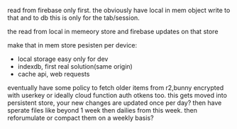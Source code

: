 read from firebase only first.
the obviously have local in mem object
write to that and to db
this is only for the tab/session.


the read from local in memeory store
and firebase updates on that store

make that in mem store pesisten per device:
- local storage easy only for dev
- indexdb, first real solution(same origin)
- cache api, web requests

eventually have some policy to fetch older items from r2,bunny
encrypted with userkey or ideally cloud function auth otkens too.
this gets moved into persistent store, your new changes are updated once per day? then have sperate files like beyond 1 week then dailies from this week.
then reforumulate or compact them on a weekly basis?